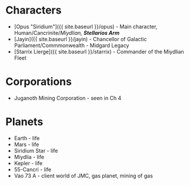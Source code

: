 # Characters
* [Opus "Siridium"]({{ site.baseurl }}/opus) - Main character, Human/Cancrinite/*Miydlian,* ***Stellarios Arm***
* [Jayin]({{ site.baseurl }}/jayin) - Chancellor of Galactic Parliament/Commmonwealth - Midgard Legacy
* [Starrix Lierge]({{ site.baseurl }}/starrix) - Commander of the Miydlian Fleet


# Corporations
* Juganoth Mining Corporation - seen in Ch 4

# Planets
* Earth - life
* Mars - life
* Siridium Star - life
* Miydlia - life
* Kepler - life
* 55-Cancri - life
* Vao 73 A - client world of JMC, gas planet, mining of gas

